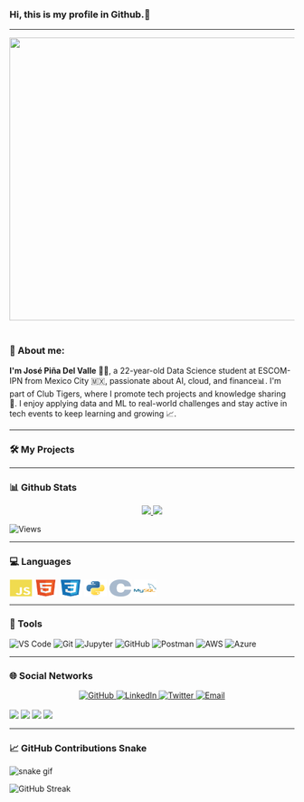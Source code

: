 ### Hi, this is my profile in Github.👋
---
<div align ="center">
  <img src="./img/videoo.gif" width="800" height="500"/>
</div>

<br>

### 🧐 About me:
<p><strong>I'm José Piña Del Valle</strong> 👨‍💻, a 22-year-old Data Science student at ESCOM-IPN from Mexico City 🇲🇽, passionate about AI, cloud, and finance📊. I'm part of Club Tigers, where I promote tech projects and knowledge sharing 📢. I enjoy applying data and ML to real-world challenges and stay active in tech events to keep learning and growing 📈.</p>

---

### 🛠️ My Projects
<!-- Aquí puedes agregar tus proyectos destacados -->

---

### 📊 Github Stats

<div align="center">
  <a href="https://github.com/JoseDelVallee">
    <img height="180em" src="https://github-readme-stats.vercel.app/api?username=JoseDelVallee&show_icons=true&theme=default&include_all_commits=true&count_private=true"/>
  </a>

  <a href="https://github.com/JoseDelVallee">
    <img height="180em" src="https://github-readme-stats.vercel.app/api/top-langs/?username=JoseDelVallee&layout=compact&theme=default"/>
  </a>
</div>

![Views](https://komarev.com/ghpvc/?username=JoseDelValleee&color=green)

---

### 💻 Languages

<div style="display:inline_block;">
  <a href="https://www.javascript.com" target="_blank" style="text-decoration: none;">
    <img align="center" alt="Js" height="30" width="40" src="https://raw.githubusercontent.com/devicons/devicon/master/icons/javascript/javascript-plain.svg">
  </a>
  <a href="https://www.html.com" target="_blank" style="text-decoration: none;">
    <img align="center" alt="HTML" height="30" width="40" src="https://raw.githubusercontent.com/devicons/devicon/master/icons/html5/html5-original.svg">
  </a>
  <a href="https://www.css.com" target="_blank" style="text-decoration: none;">
    <img align="center" alt="CSS" height="30" width="40" src="https://raw.githubusercontent.com/devicons/devicon/master/icons/css3/css3-original.svg">
  </a>
  <a href="https://www.python.org" target="_blank" style="text-decoration: none;">
    <img align="center" alt="Python" height="30" width="40" src="https://raw.githubusercontent.com/devicons/devicon/master/icons/python/python-original.svg">
  </a>
  <a href="https://)" target="_blank" style="text-decoration: none;">
    <img align="center" alt="C" height="30" width="40" src="https://raw.githubusercontent.com/devicons/devicon/master/icons/c/c-original.svg">
  </a>
  <a href="https://www.mysql.com/" target="_blank" style="text-decoration: none;">
    <img align="center" alt="MySQL" height="30" width="40" src="https://raw.githubusercontent.com/devicons/devicon/master/icons/mysql/mysql-original-wordmark.svg">
  </a>
</div>

---

### 🧰 Tools

<img src="https://cdn.jsdelivr.net/gh/devicons/devicon/icons/vscode/vscode-original.svg" width="40" alt="VS Code"/>
<img src="https://cdn.jsdelivr.net/gh/devicons/devicon/icons/git/git-original.svg" width="40" alt="Git"/>
<img src="https://cdn.jsdelivr.net/gh/devicons/devicon/icons/jupyter/jupyter-original.svg" width="40" alt="Jupyter"/>
<img src="https://cdn.jsdelivr.net/gh/devicons/devicon/icons/github/github-original.svg" width="40" alt="GitHub"/>
<img src="https://cdn.jsdelivr.net/gh/devicons/devicon/icons/postman/postman-original.svg" width="40" alt="Postman"/>
<img src="https://cdn.jsdelivr.net/gh/devicons/devicon/icons/amazonwebservices/amazonwebservices-original.svg" width="40" alt="AWS"/>
<img src="https://cdn.jsdelivr.net/gh/devicons/devicon/icons/azure/azure-original.svg" width="40" alt="Azure"/>

---

### 🌐 Social Networks

<div align="center">
  <a href="https://github.com/tu_usuario" target="_blank">
    <img src="https://cdn.jsdelivr.net/gh/devicons/devicon/icons/github/github-original.svg" width="40" alt="GitHub"/>
  </a>
  <a href="https://www.linkedin.com/in/tu_usuario/" target="_blank">
    <img src="https://cdn.jsdelivr.net/gh/devicons/devicon/icons/linkedin/linkedin-original.svg" width="40" alt="LinkedIn"/>
  </a>
  <a href="https://twitter.com/tu_usuario" target="_blank">
    <img src="https://cdn.jsdelivr.net/gh/devicons/devicon/icons/twitter/twitter-original.svg" width="40" alt="Twitter"/>
  </a>
  <a href="mailto:tuemail@dominio.com">
    <img src="https://cdn.jsdelivr.net/gh/devicons/devicon/icons/google/google-original.svg" width="40" alt="Email"/>
  </a>
</div>

<br>

<div> 
  <a href="https://instagram.com/josedelvalleee" target="_blank"><img src="https://img.shields.io/badge/-Instagram-%23E4405F?style=for-the-badge&logo=instagram&logoColor=white"></a> 
  <a href="https://twitter.com/Josepht_star" target="_blank"><img src="https://img.shields.io/badge/Twitter-1DA1F2?style=for-the-badge&logo=twitter&logoColor=white"></a> 
  <a href="https://www.youtube.com/channel/UC062wHyXfGaRRj2F7nVkIFw" target="_blank"><img src="https://img.shields.io/badge/YouTube-FF0000?style=for-the-badge&logo=youtube&logoColor=white"></a>
  <a href="mailto:pina.delvalle.jose@gmail.com"><img src="https://img.shields.io/badge/-Gmail-%23333?style=for-the-badge&logo=gmail&logoColor=white"></a>
</div>

---

### 📈 GitHub Contributions Snake

![snake gif](https://github.com/JoseDelValleee/JosedelValleee/blob/output/github-contribution-grid-snake.svg)

<img src="https://github-readme-streak-stats.herokuapp.com?user=josedelvalle&theme=dark&hide_border=true" alt="GitHub Streak"/>
